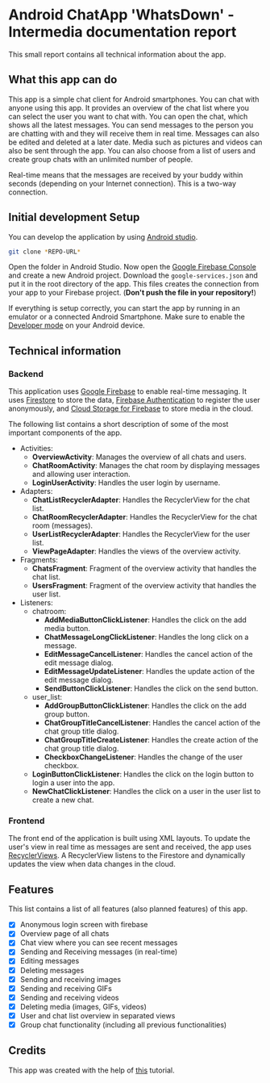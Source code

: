 # Android ChatApp 'WhatsDown' - Intermedia documentation report

This small report contains all technical information about the app.

## What this app can do

This app is a simple chat client for Android smartphones. You can chat with anyone using this app.
It provides an overview of the chat list where you can select the user you want to chat with. You
can open the chat, which shows all the latest messages. You can send messages to the person you are
chatting with and they will receive them in real time. Messages can also be edited and deleted at a
later date. Media such as pictures and videos can also be sent through the app. You can also choose
from a list of users and create group chats with an unlimited number of people.

Real-time means that the messages are received by your buddy within seconds (depending on your
Internet connection). This is a two-way connection.

## Initial development Setup

You can develop the application by using [Android studio](https://developer.android.com/studio).

```bash
git clone *REPO-URL*
```

Open the folder in Android Studio. Now open
the  [Google Firebase Console](https://firebase.google.com/) and create a new Android project.
Download the `google-services.json` and put it in the root directory of the app. This files creates
the connection from your app to your Firebase project. (**Don't push the file in your repository!**)

If everything is setup correctly, you can start the app by running in an emulator or a connected
Android Smartphone. Make sure to enable
the [Developer mode](https://developer.android.com/studio/debug/dev-options) on your Android device.

## Technical information

### Backend

This application uses [Google Firebase](https://firebase.google.com/) to enable real-time messaging.
It uses [Firestore](https://firebase.google.com/docs/firestore) to store the
data, [Firebase Authentication](https://firebase.google.com/docs/auth) to register the user
anonymously, and [Cloud Storage for Firebase](https://firebase.google.com/docs/storage) to store
media in the cloud.

The following list contains a short description of some of the most important components of the app.

- Activities:
    - **OverviewActivity**: Manages the overview of all chats and users.
    - **ChatRoomActivity**: Manages the chat room by displaying messages and allowing user
      interaction.
    - **LoginUserActivity**: Handles the user login by username.
- Adapters:
    - **ChatListRecyclerAdapter**: Handles the RecyclerView for the chat list.
    - **ChatRoomRecyclerAdapter**: Handles the RecyclerView for the chat room (messages).
    - **UserListRecyclerAdapter**: Handles the RecyclerView for the user list.
    - **ViewPageAdapter**: Handles the views of the overview activity.
- Fragments:
    - **ChatsFragment**: Fragment of the overview activity that handles the chat list.
    - **UsersFragment**: Fragment of the overview activity that handles the user list.
- Listeners:
    - chatroom:
        - **AddMediaButtonClickListener**: Handles the click on the add media button.
        - **ChatMessageLongClickListener**: Handles the long click on a message.
        - **EditMessageCancelListener**: Handles the cancel action of the edit message dialog.
        - **EditMessageUpdateListener**: Handles the update action of the edit message dialog.
        - **SendButtonClickListener**: Handles the click on the send button.
    - user_list:
        - **AddGroupButtonClickListener**: Handles the click on the add group button.
        - **ChatGroupTitleCancelListener**: Handles the cancel action of the chat group title
          dialog.
        - **ChatGroupTitleCreateListener**: Handles the create action of the chat group title
          dialog.
        - **CheckboxChangeListener**: Handles the change of the user checkbox.
    - **LoginButtonClickListener**: Handles the click on the login button to login a user into the
      app.
    - **NewChatClickListener**: Handles the click on a user in the user list to create a new chat.

### Frontend

The front end of the application is built using XML layouts.
To update the user's view in real time as messages are sent and received, the app
uses [RecyclerViews](https://developer.android.com/reference/androidx/recyclerview/widget/RecyclerView).
A RecyclerView listens to the Firestore and dynamically updates the view when data changes in the
cloud.

## Features

This list contains a list of all features (also planned features) of this app.

- [x] Anonymous login screen with firebase
- [x] Overview page of all chats
- [x] Chat view where you can see recent messages
- [x] Sending and Receiving messages (in real-time)
- [x] Editing messages
- [x] Deleting messages
- [x] Sending and receiving images
- [x] Sending and receiving GIFs
- [x] Sending and receiving videos
- [x] Deleting media (images, GIFs, videos)
- [x] User and chat list overview in separated views
- [x] Group chat functionality (including all previous functionalities)

## Credits

This app was created with the help
of [this](https://www.youtube.com/watch?v=jHH-ZreOs1k&ab_channel=EasyTuto) tutorial.
